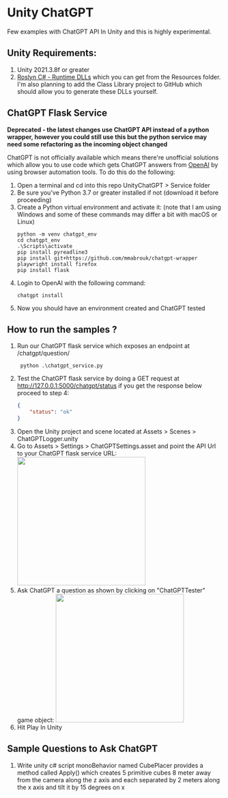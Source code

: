 # Unity ChatGPT
Few examples with ChatGPT API In Unity and this is highly experimental.

## Unity Requirements:
1. Unity 2021.3.8f or greater
2. [Roslyn C# - Runtime DLLs](https://github.com/dilmerv/UnityRoslynDemos) which you can get from the Resources folder. I'm also planning to add the Class Library project to GitHub which should allow you to generate these DLLs yourself.

## ChatGPT Flask Service 

**Deprecated - the latest changes use ChatGPT API instead of a python wrapper, however you could still use this but the python service may need some refactoring as the incoming object changed**

ChatGPT is not officially available which means there're unofficial solutions which allow you to use code which gets ChatGPT answers from [OpenAI](https://beta.openai.com/playground) by using browser automation tools. To do this do the following:
1. Open a terminal and cd into this repo UnityChatGPT > Service folder
2. Be sure you've Python 3.7 or greater installed if not (download it before proceeding)
3. Create a Python virtual environment and activate it: (note that I am using Windows and some of these commands may differ a bit with macOS or Linux)
    ```
    python -m venv chatgpt_env
    cd chatgpt_env
    .\Scripts\activate
    pip install pyreadline3
    pip install git+https://github.com/mmabrouk/chatgpt-wrapper
    playwright install firefox
    pip install flask
    ```
3. Login to OpenAI with the following command:
    ```
    chatgpt install
    ```
4. Now you should have an environment created and ChatGPT tested

## How to run the samples ?
1. Run our ChatGPT flask service which exposes an endpoint at /chatgpt/question/
   ```
    python .\chatgpt_service.py
   ```
2. Test the ChatGPT flask service by doing a GET request at http://127.0.0.1:5000/chatgpt/status if you get the response below proceed to step 4:
    ```json
    {
        "status": "ok"
    }
    ```
3. Open the Unity project and scene located at Assets > Scenes > ChatGPTLogger.unity
4. Go to Assets > Settings > ChatGPTSettings.asset and point the API Url to your ChatGPT flask service URL:
   <img src="https://github.com/dilmerv/UnityChatGPT/blob/master/docs/images/ChatGPTSettings.png" width="300">
5. Ask ChatGPT a question as shown by clicking on "ChatGPTTester" game object:
   <img src="https://github.com/dilmerv/UnityChatGPT/blob/master/docs/images/ChatGPTPrompt.png" width="300">
6. Hit Play In Unity

## Sample Questions to Ask ChatGPT
1. Write unity c# script monoBehavior named CubePlacer provides a method called Apply() which creates 5 primitive cubes 8 meter away from the camera along the z axis and each separated by 2 meters along the x axis and tilt it by 15 degrees on x
